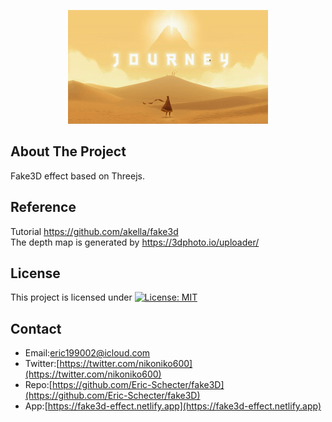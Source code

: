 <p align="center">
  <img src="./screenshot/profile.gif">
</p>

## About The Project
Fake3D effect based on Threejs.  

## Reference
Tutorial https://github.com/akella/fake3d  
The depth map is generated by https://3dphoto.io/uploader/ 

## License
This project is licensed under [![License: MIT](https://img.shields.io/badge/License-MIT-yellow.svg)](https://opensource.org/licenses/MIT)

## Contact
* Email:[eric199002@icloud.com](eric199002@icloud.com)
* Twitter:[https://twitter.com/nikoniko600](https://twitter.com/nikoniko600)
* Repo:[https://github.com/Eric-Schecter/fake3D](https://github.com/Eric-Schecter/fake3D)
* App:[https://fake3d-effect.netlify.app](https://fake3d-effect.netlify.app) 